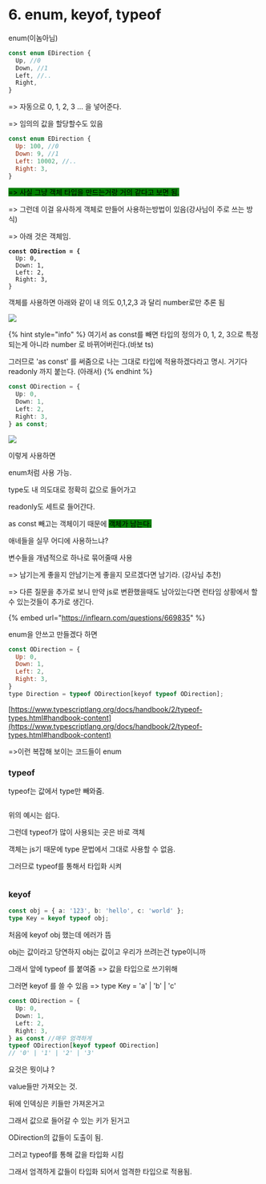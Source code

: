 # 6. enum, keyof, typeof

enum(이놈아님)

```javascript
const enum EDirection {
  Up, //0
  Down, //1
  Left, //..
  Right,
}
```

\=> 자동으로 0, 1, 2, 3 ... 을 넣어준다.

\=> 임의의 값을 할당할수도 있음&#x20;

```javascript
const enum EDirection {
  Up: 100, //0
  Down: 9, //1
  Left: 10002, //..
  Right: 3,
}
```

<mark style="background-color:green;">=> 사실 그냥 객체 타입을 만드는거랑 거의 같다고 보면 됨.</mark>



\=> 그런데 이걸 유사하게  객체로 만들어 사용하는방법이 있음(강사님이 주로 쓰는 방식)

\=> 아래 것은 객체임.

<pre class="language-javascript"><code class="lang-javascript"><strong>const ODirection = {
</strong>  Up: 0,
  Down: 1,
  Left: 2,
  Right: 3,
} 
</code></pre>

객체를 사용하면 아래와 같이 내 의도 0,1,2,3 과 달리 number로만 추론 됨

![](<../../.gitbook/assets/image (14).png>)

{% hint style="info" %}
여기서 as const를 빼면 타입의 정의가 0, 1, 2, 3으로 특정되는게 아니라 number 로 바뀌어버린다.(바보 ts)

그러므로 'as const' 를 써줌으로 나는 그대로 타입에 적용하겠다라고 명시. 거기다readonly 까지 붙는다. (아래서)
{% endhint %}

```typescript
const ODirection = {
  Up: 0,
  Down: 1,
  Left: 2,
  Right: 3,
} as const;
```

![](<../../.gitbook/assets/image (7).png>)

이렇게 사용하면&#x20;

enum처럼 사용 가능.

type도 내 의도대로 정확히 값으로 들어가고&#x20;

readonly도 세트로 들어간다.



as const 빼고는 객체이기 때문에 <mark style="background-color:green;">객체가 남는다.</mark>



애네들을 실무 어디에 사용하느냐?

변수들을 개념적으로 하나로 묶어줄때 사용



\=> 남기는게 좋을지 안남기는게 좋을지 모르겠다면 남기라. (강사님 추천)&#x20;

\=> 다른 질문을 추가로 보니 만약 js로 변환했을때도 남아있는다면 런타임 상황에서 할 수 있는것들이 추가로 생긴다.

{% embed url="https://inflearn.com/questions/669835" %}

enum을 안쓰고 만들겠다 하면

```javascript
const ODirection = {
  Up: 0,
  Down: 1,
  Left: 2,
  Right: 3,
} 
type Direction = typeof ODirection[keyof typeof ODirection];
```

[https://www.typescriptlang.org/docs/handbook/2/typeof-types.html#handbook-content](https://www.typescriptlang.org/docs/handbook/2/typeof-types.html#handbook-content)

\=>이런 복잡해 보이는 코드들이 enum



### typeof

typeof는 값에서 type만 빼와줌.

<figure><img src="../../.gitbook/assets/image (3).png" alt=""><figcaption></figcaption></figure>

위의 예시는 쉽다.

그런데 typeof가 많이 사용되는 곳은 바로 객체

객체는 js기 때문에 type 문법에서 그대로 사용할 수 없음.

그러므로 typeof를 통해서 타입화 시켜

<figure><img src="../../.gitbook/assets/image (2).png" alt=""><figcaption></figcaption></figure>

### keyof

```typescript
const obj = { a: '123', b: 'hello', c: 'world' };
type Key = keyof typeof obj;
```

처음에 keyof obj 했는데 에러가 뜸

obj는 값이라고 당연하지 obj는 값이고 우리가 쓰려는건 type이니까&#x20;

그래서 앞에 typeof 를 붙여줌 => 값을 타입으로 쓰기위해

그러면 keyof 를 쓸 수 있음 => type Key = 'a' | 'b' | 'c'



```typescript
const ODirection = {
  Up: 0,
  Down: 1,
  Left: 2,
  Right: 3,
} as const //매우 엄격하게
typeof ODirection[keyof typeof ODirection]
// '0' | '1' | '2' | '3' 
```

요것은 뭣이냐 ?

value들만 가져오는 것.



뒤에 인덱싱은 키들만 가져온거고&#x20;

그래서 값으로 들어갈 수 있는 키가 된거고&#x20;

ODirection의 값들이 도출이 됨.



그러고 typeof를 통해 값을 타입화 시킴

그래서 엄격하게 값들이 타입화 되어서 엄격한 타입으로 적용됨.
